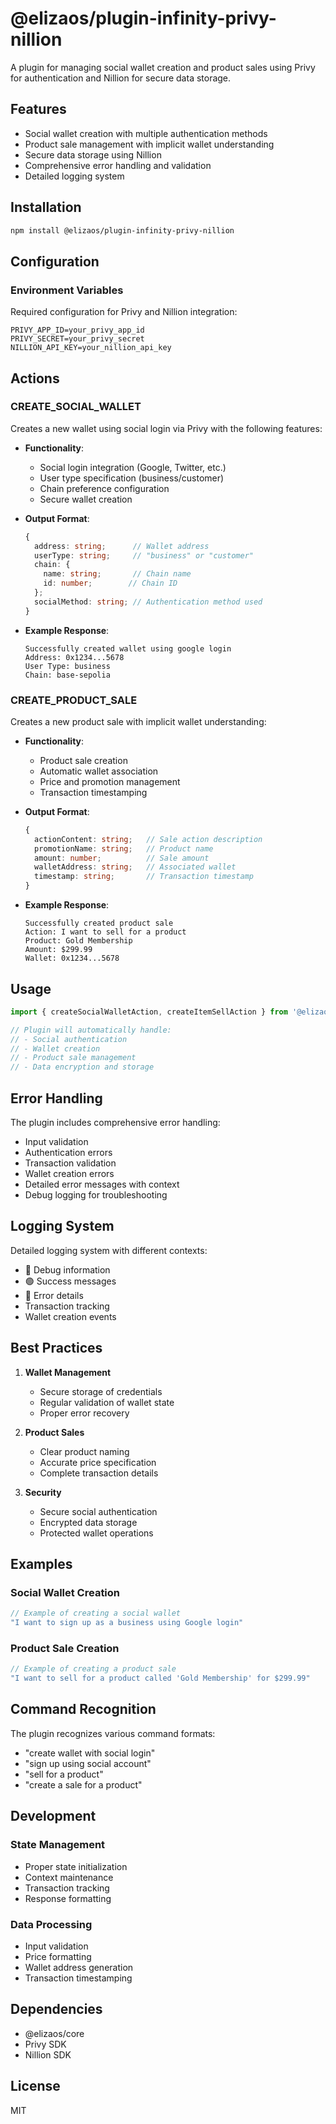 # @elizaos/plugin-infinity-privy-nillion

A plugin for managing social wallet creation and product sales using Privy for authentication and Nillion for secure data storage.

## Features

- Social wallet creation with multiple authentication methods
- Product sale management with implicit wallet understanding
- Secure data storage using Nillion
- Comprehensive error handling and validation
- Detailed logging system

## Installation

```bash
npm install @elizaos/plugin-infinity-privy-nillion
```

## Configuration

### Environment Variables
Required configuration for Privy and Nillion integration:
```env
PRIVY_APP_ID=your_privy_app_id
PRIVY_SECRET=your_privy_secret
NILLION_API_KEY=your_nillion_api_key
```

## Actions

### CREATE_SOCIAL_WALLET
Creates a new wallet using social login via Privy with the following features:

- **Functionality**:
  - Social login integration (Google, Twitter, etc.)
  - User type specification (business/customer)
  - Chain preference configuration
  - Secure wallet creation

- **Output Format**:
  ```typescript
  {
    address: string;      // Wallet address
    userType: string;     // "business" or "customer"
    chain: {
      name: string;       // Chain name
      id: number;        // Chain ID
    };
    socialMethod: string; // Authentication method used
  }
  ```

- **Example Response**:
  ```text
  Successfully created wallet using google login
  Address: 0x1234...5678
  User Type: business
  Chain: base-sepolia
  ```

### CREATE_PRODUCT_SALE
Creates a new product sale with implicit wallet understanding:

- **Functionality**:
  - Product sale creation
  - Automatic wallet association
  - Price and promotion management
  - Transaction timestamping

- **Output Format**:
  ```typescript
  {
    actionContent: string;   // Sale action description
    promotionName: string;   // Product name
    amount: number;          // Sale amount
    walletAddress: string;   // Associated wallet
    timestamp: string;       // Transaction timestamp
  }
  ```

- **Example Response**:
  ```text
  Successfully created product sale
  Action: I want to sell for a product
  Product: Gold Membership
  Amount: $299.99
  Wallet: 0x1234...5678
  ```

## Usage

```typescript
import { createSocialWalletAction, createItemSellAction } from '@elizaos/plugin-infinity-privy-nillion';

// Plugin will automatically handle:
// - Social authentication
// - Wallet creation
// - Product sale management
// - Data encryption and storage
```

## Error Handling

The plugin includes comprehensive error handling:
- Input validation
- Authentication errors
- Transaction validation
- Wallet creation errors
- Detailed error messages with context
- Debug logging for troubleshooting

## Logging System

Detailed logging system with different contexts:
- 🔵 Debug information
- 🟢 Success messages
- 🔴 Error details
- Transaction tracking
- Wallet creation events

## Best Practices

1. **Wallet Management**
   - Secure storage of credentials
   - Regular validation of wallet state
   - Proper error recovery

2. **Product Sales**
   - Clear product naming
   - Accurate price specification
   - Complete transaction details

3. **Security**
   - Secure social authentication
   - Encrypted data storage
   - Protected wallet operations

## Examples

### Social Wallet Creation
```typescript
// Example of creating a social wallet
"I want to sign up as a business using Google login"
```

### Product Sale Creation
```typescript
// Example of creating a product sale
"I want to sell for a product called 'Gold Membership' for $299.99"
```

## Command Recognition

The plugin recognizes various command formats:
- "create wallet with social login"
- "sign up using social account"
- "sell for a product"
- "create a sale for a product"

## Development

### State Management
- Proper state initialization
- Context maintenance
- Transaction tracking
- Response formatting

### Data Processing
- Input validation
- Price formatting
- Wallet address generation
- Transaction timestamping

## Dependencies

- @elizaos/core
- Privy SDK
- Nillion SDK

## License

MIT
